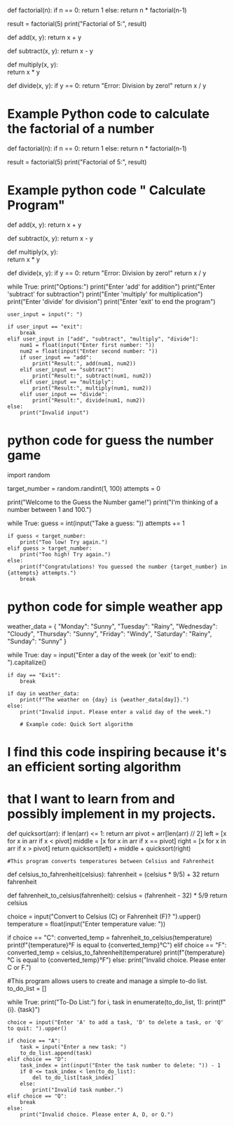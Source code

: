 def factorial(n):
    if n == 0:
        return 1
    else:
        return n * factorial(n-1)

result = factorial(5)
print("Factorial of 5:", result)

def add(x, y):
    return x + y

def subtract(x, y):
    return x - y

def multiply(x, y):    
    return x * y

def divide(x, y):
    if y == 0:
        return "Error: Division by zero!"
    return x / y
# Example Python code to calculate the factorial of a number
def factorial(n):
    if n == 0:
        return 1
    else:
        return n * factorial(n-1)

result = factorial(5)
print("Factorial of 5:", result)





# Example python code " Calculate Program" 
def add(x, y):
    return x + y

def subtract(x, y):
    return x - y

def multiply(x, y):    
    return x * y

def divide(x, y):
    if y == 0:
        return "Error: Division by zero!"
    return x / y

while True:
    print("Options:")
    print("Enter 'add' for addition")
    print("Enter 'subtract' for subtraction")
    print("Enter 'multiply' for multiplication")
    print("Enter 'divide' for division")
    print("Enter 'exit' to end the program")

    user_input = input(": ")

    if user_input == "exit":
        break
    elif user_input in ["add", "subtract", "multiply", "divide"]:
        num1 = float(input("Enter first number: "))
        num2 = float(input("Enter second number: "))
        if user_input == "add":
            print("Result:", add(num1, num2))
        elif user_input == "subtract":
            print("Result:", subtract(num1, num2))
        elif user_input == "multiply":
            print("Result:", multiply(num1, num2))
        elif user_input == "divide":
            print("Result:", divide(num1, num2))
    else:
        print("Invalid input")





# python code for guess the number game
import random

target_number = random.randint(1, 100)
attempts = 0

print("Welcome to the Guess the Number game!")
print("I'm thinking of a number between 1 and 100.")

while True:
    guess = int(input("Take a guess: "))
    attempts += 1

    if guess < target_number:
        print("Too low! Try again.")
    elif guess > target_number:
        print("Too high! Try again.")
    else:
        print(f"Congratulations! You guessed the number {target_number} in {attempts} attempts.")
        break




# python code for simple weather app
weather_data = {
    "Monday": "Sunny",
    "Tuesday": "Rainy",
    "Wednesday": "Cloudy",
    "Thursday": "Sunny",
    "Friday": "Windy",
    "Saturday": "Rainy",
    "Sunday": "Sunny"
}

while True:
    day = input("Enter a day of the week (or 'exit' to end): ").capitalize()

    if day == "Exit":
        break

    if day in weather_data:
        print(f"The weather on {day} is {weather_data[day]}.")
    else:
        print("Invalid input. Please enter a valid day of the week.")

        # Example code: Quick Sort algorithm
# I find this code inspiring because it's an efficient sorting algorithm
# that I want to learn from and possibly implement in my projects.
def quicksort(arr):
    if len(arr) <= 1:
        return arr
    pivot = arr[len(arr) // 2]
    left = [x for x in arr if x < pivot]
    middle = [x for x in arr if x == pivot]
    right = [x for x in arr if x > pivot]
    return quicksort(left) + middle + quicksort(right)


    #This program converts temperatures between Celsius and Fahrenheit
def celsius_to_fahrenheit(celsius):
    fahrenheit = (celsius * 9/5) + 32
    return fahrenheit

def fahrenheit_to_celsius(fahrenheit):
    celsius = (fahrenheit - 32) * 5/9
    return celsius

choice = input("Convert to Celsius (C) or Fahrenheit (F)? ").upper()
temperature = float(input("Enter temperature value: "))

if choice == "C":
    converted_temp = fahrenheit_to_celsius(temperature)
    print(f"{temperature}°F is equal to {converted_temp}°C")
elif choice == "F":
    converted_temp = celsius_to_fahrenheit(temperature)
    print(f"{temperature}°C is equal to {converted_temp}°F")
else:
    print("Invalid choice. Please enter C or F.")


#This program allows users to create and manage a simple to-do list.
to_do_list = []

while True:
    print("To-Do List:")
    for i, task in enumerate(to_do_list, 1):
        print(f"{i}. {task}")

    choice = input("Enter 'A' to add a task, 'D' to delete a task, or 'Q' to quit: ").upper()

    if choice == "A":
        task = input("Enter a new task: ")
        to_do_list.append(task)
    elif choice == "D":
        task_index = int(input("Enter the task number to delete: ")) - 1
        if 0 <= task_index < len(to_do_list):
            del to_do_list[task_index]
        else:
            print("Invalid task number.")
    elif choice == "Q":
        break
    else:
        print("Invalid choice. Please enter A, D, or Q.")
